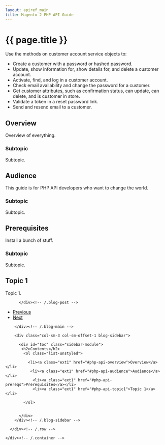 ```yaml
---
layout: apiref_main
title: Magento 2 PHP API Guide
---
```


<div class="container">
      <div class="blog-header">
        <h1 id="php-api-guide">{{ page.title }}</h1>
      </div>
      <div class="row"> 
 <div class="col-sm-8 blog-main">
<p>Use the methods on customer account service objects to:</p>
<ul>
    <li>Create a customer with a password or hashed password.</li>
    <li>Update, show information for, show details for, and delete a customer account.</li>
    <li>Activate, find, and log in a customer account.</li>
    <li>Check email availability and change the password for a customer.</li>
    <li>Get customer attributes, such as confirmation status, can update, can delete, and is customer in store.</li>
    <li>Validate a token in a reset password link.</li>
    <li>Send and resend email to a customer.</li></ul>

<div class="blog-post">

<h2 id="php-api-overview">Overview</h2>
<p>Overview of everything.</p>
<h3>Subtopic</h3>
<p>Subtopic.</p>
</div>
<div class="blog-post">
<h2 id="php-api-audience">Audience</h2>

<p>This guide is for PHP API developers who want to change the world.</p>
<h3>Subtopic</h3>
<p>Subtopic.</p>
</div>
<div class="blog-post">
<h2 id="php-api-prereqs">Prerequisites</h2>

<p>Install a bunch of stuff.</p>
<h3>Subtopic</h3>
<p>Subtopic.</p>
</div>
<div class="blog-post">
<h2 id="php-api-topic1">Topic 1</h2>
<p>Topic 1.</p>
   
          </div><!-- /.blog-post -->

 <ul class="pager">
            <li><a class="ext1" href="#">Previous</a></li>
            <li><a class="ext1" href="#">Next</a></li>
          </ul>

        </div><!-- /.blog-main -->

        <div class="col-sm-3 col-sm-offset-1 blog-sidebar">
         
          <div id="toc" class="sidebar-module">
           <h2>Contents</h2>
            <ol class="list-unstyled">

              <li><a class="ext1" href="#php-api-overview">Overview</a></li> 
               <li><a class="ext1" href="#php-api-audience">Audience</a></li>
                <li><a class="ext1" href="#php-api-prereqs">Prerequisites</a></li>   
                <li><a class="ext1" href="#php-api-topic1">Topic 1</a></li>
               
            </ol>

 
          </div>
        </div><!-- /.blog-sidebar -->

      </div><!-- /.row -->

    </div><!-- /.container -->


